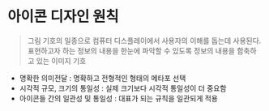 # 아이콘 디자인 원칙

> 그림 기호의 일종으로 컴퓨터 디스플레이에서 사용자의 이해를 돕는데 사용된다.
> 표현하고자 하는 정보의 내용을 한눈에 파악할 수 있도록 정보의 내용을 함축하고 있는 이미지 기호

- 명확한 의미전달 : 명확하고 전형적인 형태의 메타포 선택
- 시각적 규모, 크기의 통일성 : 실제 크기보다 시각적 통일성이 더 중요함
- 아이콘들 간의 일관성 및 통일성 : 대표가 되는 규칙을 일관되게 적용 